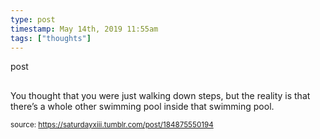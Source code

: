 ```yaml
---
type: post
timestamp: May 14th, 2019 11:55am
tags: ["thoughts"]
---
```

post
##  ##
                    
You thought that you were just walking down steps, but the reality is that there’s a whole other swimming pool inside that swimming pool.

                
                
                
                
                
                
                                
<small>source: https://saturdayxiii.tumblr.com/post/184875550194</small>